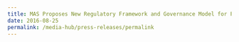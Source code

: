 ```yaml
---
title: MAS Proposes New Regulatory Framework and Governance Model for Payments
date: 2016-08-25
permalink: /media-hub/press-releases/permalink
---
```

